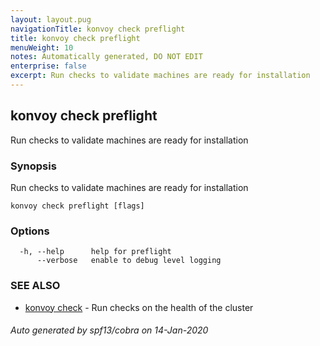 ```yaml
---
layout: layout.pug
navigationTitle: konvoy check preflight
title: konvoy check preflight
menuWeight: 10
notes: Automatically generated, DO NOT EDIT
enterprise: false
excerpt: Run checks to validate machines are ready for installation
---
```


## konvoy check preflight

Run checks to validate machines are ready for installation

### Synopsis

Run checks to validate machines are ready for installation

```
konvoy check preflight [flags]
```

### Options

```
  -h, --help      help for preflight
      --verbose   enable to debug level logging
```

### SEE ALSO

* [konvoy check](../)	 - Run checks on the health of the cluster

###### Auto generated by spf13/cobra on 14-Jan-2020
